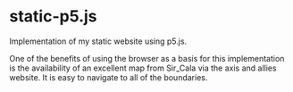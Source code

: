 # static-p5.js
Implementation of my static website using p5.js.

One of the benefits of using the browser as a basis for this implementation is the availability of an excellent map from Sir_Cala via the axis and allies website. It is easy to navigate to all of the boundaries.

